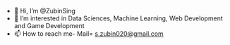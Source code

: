 - 👋 Hi, I’m @ZubinSing
- 👀 I’m interested in Data Sciences, Machine Learning, Web Development and Game Development
- 📫 How to reach me- Mail= s.zubin020@gmail.com

<!---
ZubinSing/ZubinSing is a ✨ special ✨ repository because its `README.md` (this file) appears on your GitHub profile.
You can click the Preview link to take a look at your changes.
--->
